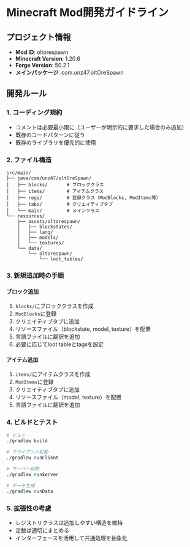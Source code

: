 # Minecraft Mod開発ガイドライン

## プロジェクト情報
- **Mod ID**: oltorespawn
- **Minecraft Version**: 1.20.6
- **Forge Version**: 50.2.1
- **メインパッケージ**: com.unz47.oltOreSpawn

## 開発ルール

### 1. コーディング規約
- コメントは必要最小限に（ユーザーが明示的に要求した場合のみ追加）
- 既存のコードパターンに従う
- 既存のライブラリを優先的に使用

### 2. ファイル構造
```
src/main/
├── java/com/unz47/oltOreSpawn/
│   ├── blocks/       # ブロッククラス
│   ├── items/        # アイテムクラス  
│   ├── regi/         # 登録クラス（ModBlocks, ModItems等）
│   ├── tabs/         # クリエイティブタブ
│   └── main/         # メインクラス
└── resources/
    ├── assets/oltorespawn/
    │   ├── blockstates/
    │   ├── lang/
    │   ├── models/
    │   └── textures/
    └── data/
        └── oltorespawn/
            └── loot_tables/
```

### 3. 新規追加時の手順

#### ブロック追加
1. `blocks/`にブロッククラスを作成
2. `ModBlocks`に登録
3. クリエイティブタブに追加
4. リソースファイル（blockstate, model, texture）を配置
5. 言語ファイルに翻訳を追加
6. 必要に応じてloot tableとtagsを設定

#### アイテム追加
1. `items/`にアイテムクラスを作成
2. `ModItems`に登録
3. クリエイティブタブに追加
4. リソースファイル（model, texture）を配置
5. 言語ファイルに翻訳を追加

### 4. ビルドとテスト
```bash
# ビルド
./gradlew build

# クライアント起動
./gradlew runClient

# サーバー起動  
./gradlew runServer

# データ生成
./gradlew runData
```

### 5. 拡張性の考慮
- レジストリクラスは追加しやすい構造を維持
- 定数は適切にまとめる
- インターフェースを活用して共通処理を抽象化